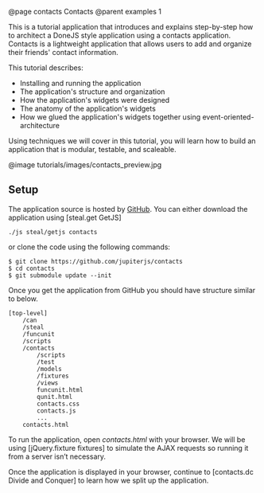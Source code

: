 @page contacts Contacts
@parent examples 1

This is a tutorial application that introduces and explains step-by-step how to architect a DoneJS style application
using a contacts application. Contacts is a lightweight application that allows users to add and organize their friends'
contact information.

This tutorial describes:

* Installing and running the application
* The application's structure and organization
* How the application's widgets were designed
* The anatomy of the application's widgets
* How we glued the application's widgets together using event-oriented-architecture

Using techniques we will cover in this tutorial, you will learn how to build an application that is modular,
testable, and scaleable.

@image tutorials/images/contacts_preview.jpg

## Setup

The application source is hosted by [GitHub](https://github.com/jupiterjs/contacts).
You can either download the application using [steal.get GetJS]
	
	./js steal/getjs contacts

or clone the code using the following commands:

	$ git clone https://github.com/jupiterjs/contacts
    $ cd contacts
    $ git submodule update --init

Once you get the application from GitHub you should have structure similar to below. 

	[top-level]
  		/can
  		/steal
  		/funcunit
    	/scripts
  		/contacts
    		/scripts
    		/test
			/models
			/fixtures
			/views
    		funcunit.html
    		qunit.html
    		contacts.css
    		contacts.js
    		...
		contacts.html

To run the application, open _contacts.html_ with your browser.  We will be using [jQuery.fixture fixtures]
to simulate the AJAX requests so running it from a server isn’t necessary.

Once the application is displayed in your browser, continue to [contacts.dc Divide and Conquer]
to learn how we split up the application.